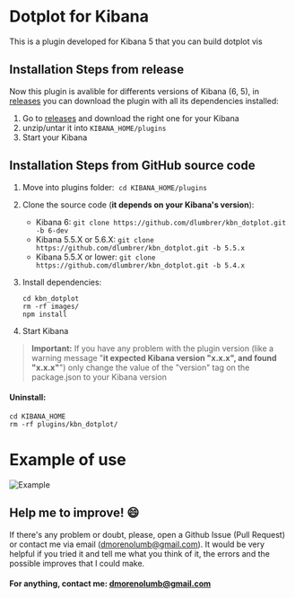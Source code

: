 # Dotplot for Kibana

This is a plugin developed for Kibana 5 that you can build dotplot vis


## Installation Steps from release

Now this plugin is avalible for differents versions of Kibana (6, 5), in [releases](https://github.com/dlumbrer/kbn_dotplot/releases "Go to releases!") you can download the plugin with all its dependencies installed:

1. Go to [releases](https://github.com/dlumbrer/kbn_dotplot/releases "Go to releases!") and download the right one for your Kibana
2. unzip/untar it into `KIBANA_HOME/plugins`
3. Start your Kibana


## Installation Steps from GitHub source code

1. Move into plugins folder:  `cd KIBANA_HOME/plugins`
2. Clone the source code (**it depends on your Kibana's version**):
    - Kibana 6: `git clone https://github.com/dlumbrer/kbn_dotplot.git -b 6-dev`
    - Kibana 5.5.X or 5.6.X: `git clone https://github.com/dlumbrer/kbn_dotplot.git -b 5.5.x`
    - Kibana 5.5.X or lower: `git clone https://github.com/dlumbrer/kbn_dotplot.git -b 5.4.x`

3. Install dependencies:
      ```
      cd kbn_dotplot
      rm -rf images/
      npm install
      ```
4. Start Kibana

> **Important:** If you have any problem with the plugin version (like a warning message "**it expected Kibana version "x.x.x", and found "x.x.x"**") only change the value of the "version" tag on the package.json to your Kibana version


#### Uninstall:
```
cd KIBANA_HOME
rm -rf plugins/kbn_dotplot/
```


# Example of use

![Example](images/dotplotsample.png)


## Help me to improve! :smile:

If there's any problem or doubt, please, open a Github Issue (Pull Request) or contact me via email (dmorenolumb@gmail.com). It would be very helpful if you tried it and tell me what you think of it, the errors and the possible improves that I could make.


#### For anything, contact me: dmorenolumb@gmail.com
